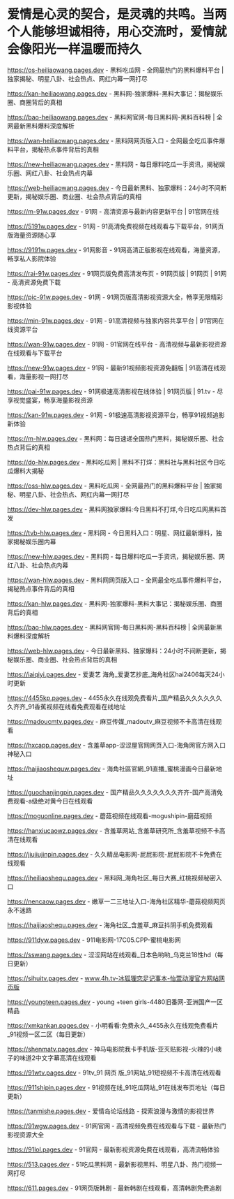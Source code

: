 # 爱情是心灵的契合，是灵魂的共鸣。当两个人能够坦诚相待，用心交流时，爱情就会像阳光一样温暖而持久

https://os-heiliaowang.pages.dev - 黑料吃瓜网 - 全网最热门的黑料爆料平台 | 独家揭秘、明星八卦、社会热点、网红内幕一网打尽

https://kan-heiliaowang.pages.dev - 黑料网-独家爆料-黑料大事记：揭秘娱乐圈、商圈背后的真相

https://bao-heiliaowang.pages.dev - 黑料网官网-每日黑料网-黑料百科榜 | 全网最新黑料爆料深度解析

https://wan-heiliaowang.pages.dev - 黑料网网页版入口 - 全网最全吃瓜事件爆料平台，揭秘热点事件背后的真相

https://new-heiliaowang.pages.dev - 黑料网 - 每日爆料吃瓜一手资讯，揭秘娱乐圈、网红八卦、社会热点内幕

https://web-heiliaowang.pages.dev - 今日最新黑料、独家爆料：24小时不间断更新，揭秘娱乐圈、商业圈、社会热点背后的真相

https://m-91w.pages.dev - 91网 - 高清资源与最新内容更新平台 | 91官网在线

https://5191w.pages.dev - 91网 - 91高清免费视频在线观看与下载平台，91网页版海量资源随心享

https://9191w.pages.dev - 91网影音 - 91网高清正版影视在线观看，海量资源，畅享私人影院体验

https://rai-91w.pages.dev - 91网页版免费高清发布页 - 91网页版 | 91网页 | 91网 - 高清资源免费下载

https://pic-91w.pages.dev - 91网 - 91网页版高清影视资源大全，畅享无限精彩影视体验

https://min-91w.pages.dev - 91网 - 91高清视频与独家内容共享平台 | 91官网在线资源平台

https://wan-91w.pages.dev - 91网 - 91官网在线平台 - 高清视频与最新影视资源在线观看与下载平台

https://new-91w.pages.dev - 91网 - 最新91视频影视资源免翻版 | 91高清在线观看，海量影视一网打尽

https://pai-91w.pages.dev - 91网极速高清影视在线体验 | 91网页版 | 91.tv - 尽享视觉盛宴，畅享海量影视资源

https://kan-91w.pages.dev - 91网 - 91极速高清影视资源平台，畅享91视频追影新体验

https://m-hlw.pages.dev - 黑料网：每日速递全国热门黑料，揭秘娱乐圈、社会热点背后的真相

https://do-hlw.pages.dev - 黑料吃瓜网 | 黑料不打烊：黑料社与黑料社区今日吃瓜爆料大揭秘

https://oss-hlw.pages.dev - 黑料吃瓜网 - 全网最热门的黑料爆料平台 | 独家揭秘、明星八卦、社会热点、网红内幕一网打尽

https://dev-hlw.pages.dev - 黑料网独家爆料:今日黑料不打烊,今日吃瓜网黑料首发

https://tvb-hlw.pages.dev - 黑料网 - 今日黑料入口：明星、网红最新爆料，独家揭秘娱乐圈内幕

https://new-hlw.pages.dev - 黑料网 - 每日爆料吃瓜一手资讯，揭秘娱乐圈、网红八卦、社会热点内幕

https://wan-hlw.pages.dev - 黑料网网页版入口 - 全网最全吃瓜事件爆料平台，揭秘热点事件背后的真相

https://kan-hlw.pages.dev - 黑料网-独家爆料-黑料大事记：揭秘娱乐圈、商圈背后的真相

https://bao-hlw.pages.dev - 黑料网官网-每日黑料网-黑料百科榜 | 全网最新黑料爆料深度解析

https://web-hlw.pages.dev - 今日最新黑料、独家爆料：24小时不间断更新，揭秘娱乐圈、商业圈、社会热点背后的真相

https://iaiqiyi.pages.dev - 爱妻艺 海角_爱妻艺抄底_海角社区hai2406每天24小时更新

https://4455kp.pages.dev - 4455永久在线观免费看片_国产精品久久久久久久久齐齐_91香蕉视频在线看免费观看在线地址

https://madoucmtv.pages.dev - 麻豆传媒_madoutv_麻豆视频不卡高清在线观看

https://hxcapp.pages.dev - 含羞草app-涩涩屋官网网页入口-海角网官方网入口神秘入口

https://haijiaoshequw.pages.dev - 海角社區官網_91直播_蜜桃漫画今日最新地址

https://guochanjingpin.pages.dev - 国产精品久久久久久久久齐齐-国产高清免费观看-a级绝对黄今日在线观看

https://moguonline.pages.dev - 蘑菇视频在线观看-mogushipin-磨菇视频

https://hanxiucaowz.pages.dev - 含羞草网站_含羞草研究所_含羞草视频不卡高清在线观看

https://jiujiujinpin.pages.dev - 久久精品电影网-屁屁影院-屁屁影院不卡免费在线观看

https://iheiliaoshequ.pages.dev - 黑料网_海角社区_每日大赛_红桃视频秘密入口

https://nencaow.pages.dev - 嫩草一二三地址入口-海角社区精华-蘑菇视频网页永不迷路

https://ihaijiaoshequ.pages.dev - 海角社区_含羞草_麻豆抖阴手机免费观看

https://911dyw.pages.dev - 911电影网-17C05.CPP-蜜桃电影网

https://sswang.pages.dev - 涩涩网站在线观看_日本色哟哟_乌克兰18性hd（每日更新）

https://sihuitv.pages.dev - www.4h.tv-冰狐狸恋足记事本-怡萱动漫官方网站网页版

https://youngteen.pages.dev - young +teen girls-4480旧番网-亚洲国产一区精品

https://xmkankan.pages.dev - 小明看看:免费永久_4455永久在线观免费看片_91视频一区二区（每日更新）

https://shenmatv.pages.dev - 神马电影院我卡手机版-亚灭贴影视-火辣的小峓子的味道2中文字幕高清在线观看

https://91wtv.pages.dev - 91tv_91 网页 版_91网站_91短视频不卡高清在线观看

https://911shipin.pages.dev - 91视频在线_91吃瓜网站_91在线发布页地址（每日更新）

https://tanmishe.pages.dev - 爱情岛论坛线路 - 探索浪漫与激情的影视世界

https://91wgw.pages.dev - 91网官网 - 高清视频免费在线观看与下载 - 最新热门影视资源大全

https://91lol.pages.dev - 91官网 - 最新影视资源免费在线观看，高清流畅体验

https://513.pages.dev - 51吃瓜黑料网 - 最新影视黑料、明星八卦、热门视频一网打尽

https://611.pages.dev - 91网页版韩剧 - 最新韩剧在线观看，高清韩剧免费追剧
